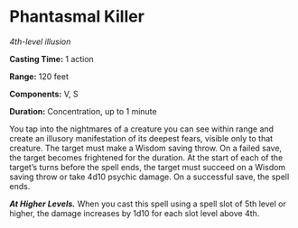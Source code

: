<title>Phantasmal Killer</title>

# Phantasmal Killer

_4th-level illusion_

**Casting Time:** 1 action

**Range:** 120 feet

**Components:** V, S

**Duration:** Concentration, up to 1 minute

You tap into the nightmares of a creature you
can see within range and create an illusory
manifestation of its deepest fears, visible
only to that creature. The target must make a
Wisdom saving throw. On a failed save, the
target becomes frightened for the duration.
At the start of each of the target’s turns
before the spell ends, the target must
succeed on a Wisdom saving throw or take 4d10
psychic damage. On a successful save, the
spell ends.

_**At Higher Levels.**_ When you cast this
spell using a spell slot of 5th level or
higher, the damage increases by 1d10 for each
slot level above 4th.



